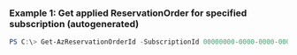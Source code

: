 ### Example 1: Get applied ReservationOrder for specified subscription (autogenerated)
```powershell
PS C:\> Get-AzReservationOrderId -SubscriptionId 00000000-0000-0000-0000-0000000fff
```

